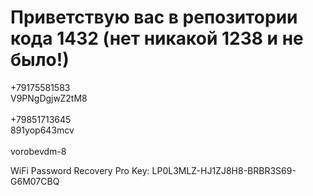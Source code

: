 # Приветствую вас в репозитории кода 1432 (нет никакой 1238 и не было!)
+79175581583
<br>
V9PNgDgjwZ2tM8
<br><br>
+79851713645
<br>
891yop643mcv
<br><br>
vorobevdm-8
<br>

WiFi Password Recovery Pro Key: LP0L3MLZ-HJ1ZJ8H8-BRBR3S69-G6M07CBQ
